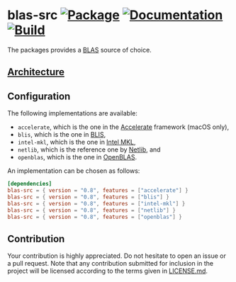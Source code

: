 # blas-src [![Package][package-img]][package-url] [![Documentation][documentation-img]][documentation-url] [![Build][build-img]][build-url]

The packages provides a [BLAS] source of choice.

## [Architecture]

## Configuration

The following implementations are available:

* `accelerate`, which is the one in the [Accelerate] framework (macOS only),
* `blis`, which is the one in [BLIS],
* `intel-mkl`, which is the one in [Intel MKL],
* `netlib`, which is the reference one by [Netlib], and
* `openblas`, which is the one in [OpenBLAS].

An implementation can be chosen as follows:

```toml
[dependencies]
blas-src = { version = "0.8", features = ["accelerate"] }
blas-src = { version = "0.8", features = ["blis"] }
blas-src = { version = "0.8", features = ["intel-mkl"] }
blas-src = { version = "0.8", features = ["netlib"] }
blas-src = { version = "0.8", features = ["openblas"] }
```

## Contribution

Your contribution is highly appreciated. Do not hesitate to open an issue or a
pull request. Note that any contribution submitted for inclusion in the project
will be licensed according to the terms given in [LICENSE.md](LICENSE.md).

[architecture]: https://blas-lapack-rs.github.io/architecture
[blas]: https://en.wikipedia.org/wiki/BLAS

[accelerate]: https://developer.apple.com/reference/accelerate
[blis]: https://github.com/flame/blis
[intel mkl]: https://software.intel.com/en-us/mkl
[netlib]: http://www.netlib.org/
[openblas]: http://www.openblas.net/

[build-img]: https://github.com/blas-lapack-rs/blas-src/workflows/build/badge.svg
[build-url]: https://github.com/blas-lapack-rs/blas-src/actions/workflows/build.yml
[documentation-img]: https://docs.rs/blas-src/badge.svg
[documentation-url]: https://docs.rs/blas-src
[package-img]: https://img.shields.io/crates/v/blas-src.svg
[package-url]: https://crates.io/crates/blas-src

